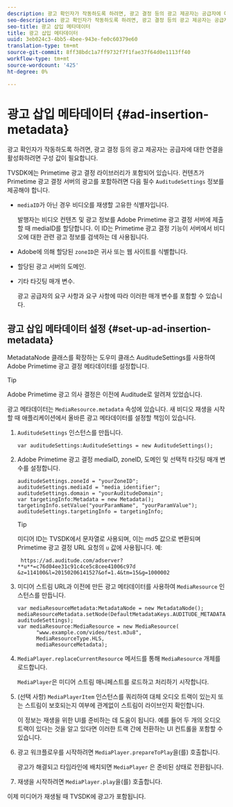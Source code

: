 ```yaml
---
description: 광고 확인자가 작동하도록 하려면, 광고 결정 등의 광고 제공자는 공급자에 대한 연결을 활성화하려면 구성 값이 필요합니다.
seo-description: 광고 확인자가 작동하도록 하려면, 광고 결정 등의 광고 제공자는 공급자에 대한 연결을 활성화하려면 구성 값이 필요합니다.
seo-title: 광고 삽입 메타데이터
title: 광고 삽입 메타데이터
uuid: 3eb024c3-4bb5-4bee-943e-fe0c60379e60
translation-type: tm+mt
source-git-commit: 8ff38bdc1a7ff9732f7f1fae37f64d0e1113ff40
workflow-type: tm+mt
source-wordcount: '425'
ht-degree: 0%

---
```



# 광고 삽입 메타데이터 {#ad-insertion-metadata}

광고 확인자가 작동하도록 하려면, 광고 결정 등의 광고 제공자는 공급자에 대한 연결을 활성화하려면 구성 값이 필요합니다.

TVSDK에는 Primetime 광고 결정 라이브러리가 포함되어 있습니다. 컨텐츠가 Primetime 광고 결정 서버의 광고를 포함하려면 다음 필수 `AuditudeSettings` 정보를 제공해야 합니다.

* `mediaID`가 아닌 경우 비디오를 재생할 고유한 식별자입니다.

   발행자는 비디오 컨텐츠 및 광고 정보를 Adobe Primetime 광고 결정 서버에 제출할 때 mediaID를 할당합니다. 이 ID는 Primetime 광고 결정 기능이 서버에서 비디오에 대한 관련 광고 정보를 검색하는 데 사용됩니다.

* Adobe에 의해 할당된 `zoneID`은 귀사 또는 웹 사이트를 식별합니다.
* 할당된 광고 서버의 도메인.
* 기타 타깃팅 매개 변수.

   광고 공급자의 요구 사항과 요구 사항에 따라 이러한 매개 변수를 포함할 수 있습니다.

## 광고 삽입 메타데이터 설정 {#set-up-ad-insertion-metadata}

MetadataNode 클래스를 확장하는 도우미 클래스 AuditudeSettings를 사용하여 Adobe Primetime 광고 결정 메타데이터를 설정합니다.

>[!TIP]
>
>Adobe Primetime 광고 의사 결정은 이전에 Auditude로 알려져 있었습니다.

광고 메타데이터는 `MediaResource.metadata` 속성에 있습니다. 새 비디오 재생을 시작할 때 애플리케이션에서 올바른 광고 메타데이터를 설정할 책임이 있습니다.

1. `AuditudeSettings` 인스턴스를 만듭니다.

   ```
   var auditudeSettings:AuditudeSettings = new AuditudeSettings();
   ```

1. Adobe Primetime 광고 결정 mediaID, zoneID, 도메인 및 선택적 타깃팅 매개 변수를 설정합니다.

   ```
   auditudeSettings.zoneId = "yourZoneID"; 
   auditudeSettings.mediaId = "media_identifier"; 
   auditudeSettings.domain = "yourAuditudeDomain"; 
   var targetingInfo:Metadata = new Metadata(); 
   targetingInfo.setValue("yourParamName", "yourParamValue"); 
   auditudeSettings.targetingInfo = targetingInfo;
   ```

   >[!TIP]
   >
   >미디어 ID는 TVSDK에서 문자열로 사용되며, 이는 md5 값으로 변환되며 Primetime 광고 결정 URL 요청의 `u` 값에 사용됩니다. 예:
   >
   >
   >` https://ad.auditude.com/adserver? **u**=c76d04ee31c91c4ce5c8cee41006c97d &z=114100&l=20150206141527&of=1.4&tm=15&g=1000002`

1. 미디어 스트림 URL과 이전에 만든 광고 메타데이터를 사용하여 `MediaResource` 인스턴스를 만듭니다.

   ```
   var mediaResourceMetadata:MetadataNode = new MetadataNode(); 
   mediaResourceMetadata.setNode(DefaultMetadataKeys.AUDITUDE_METADATA_KEY, auditudeSettings); 
   var mediaResource:MediaResource = new MediaResource( 
         "www.example.com/video/test.m3u8", 
         MediaResourceType.HLS,  
         mediaResourceMetadata);
   ```

1. `MediaPlayer.replaceCurrentResource` 메서드를 통해 `MediaResource` 개체를 로드합니다.

   `MediaPlayer`은 미디어 스트림 매니페스트를 로드하고 처리하기 시작합니다.

1. (선택 사항) `MediaPlayerItem` 인스턴스를 쿼리하여 대체 오디오 트랙이 있는지 또는 스트림이 보호되는지 여부에 관계없이 스트림이 라이브인지 확인합니다.

   이 정보는 재생을 위한 UI를 준비하는 데 도움이 됩니다. 예를 들어 두 개의 오디오 트랙이 있다는 것을 알고 있다면 이러한 트랙 간에 전환하는 UI 컨트롤을 포함할 수 있습니다.

1. 광고 워크플로우를 시작하려면 `MediaPlayer.prepareToPlay`을(를) 호출합니다.

   광고가 해결되고 타임라인에 배치되면 `MediaPlayer` 은 준비된 상태로 전환됩니다.
1. 재생을 시작하려면 `MediaPlayer.play`을(를) 호출합니다.

이제 미디어가 재생될 때 TVSDK에 광고가 포함됩니다.